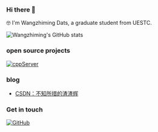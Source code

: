  ### Hi there 👋
 
 🤓 I'm Wangzhiming Dats, a graduate student from UESTC.
 
 ![Wangzhiming's GitHub stats](https://github-readme-stats.vercel.app/api?username=GoblinsWang&show_icons=true&theme=tokyonight)

### open source projects
   [![cppServer](https://github-readme-stats.vercel.app/api/pin?username=GoblinsWang&repo=cppServer&theme=radical)](https://github.com/GoblinsWang/cppServer.git)

### blog
- [CSDN：不知所措的渣渣辉](https://blog.csdn.net/qq_41950508)

### Get in touch
[![GitHub](https://img.shields.io/badge/GitHub-grey?logo=github)](https://github.com/GoblinsWang)

